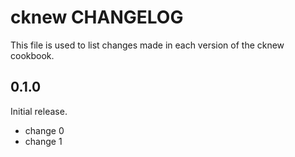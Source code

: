 # cknew CHANGELOG

This file is used to list changes made in each version of the cknew cookbook.

## 0.1.0

Initial release.

- change 0
- change 1
